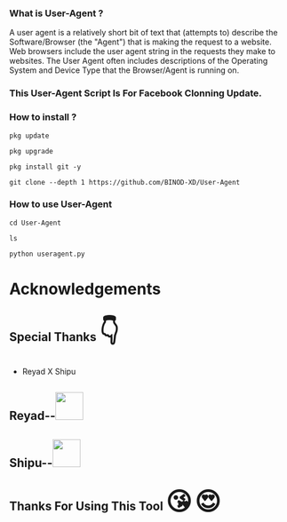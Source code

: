 ### What is User-Agent ?

A user agent is a relatively short bit of text that (attempts to) describe the Software/Browser (the "Agent") that is making the request to a website. Web browsers include the user agent string in the requests they make to websites. The User Agent often includes descriptions of the Operating System and Device Type that the Browser/Agent is running on.

### This User-Agent Script Is For Facebook Clonning Update.

### How to install  ?

```
pkg update
```
```
pkg upgrade
```
```
pkg install git -y
```
```
git clone --depth 1 https://github.com/BINOD-XD/User-Agent
```

### How to use User-Agent

```
cd User-Agent
```
```
ls
```
```
python useragent.py
```

# Acknowledgements
## Special Thanks <span style='font-size:45px;'>&#128071;</span>
* Reyad X Shipu

## Reyad--[<img src="https://www.pngmart.com/files/15/Circle-Facebook-Logo-PNG-Pic.png" width="50px"></i></b></h2>](https://www.facebook.com/reyadbross?mibextid=ZbWKwL)

## Shipu--[<img src="https://png.pngtree.com/png-vector/20221018/ourmid/pngtree-whatsapp-mobile-software-icon-png-image_6315991.png" width="50px"></i></b></h2>](https://wa.me/+8801989861704)

## Thanks For Using This Tool <span style='font-size:45px;'>&#128536;</span> <span style='font-size:45px;'>&#128525;</span>

